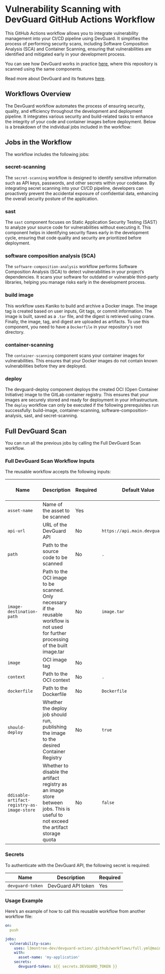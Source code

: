 # Vulnerability Scanning with DevGuard GitHub Actions Workflow

This GitHub Actions workflow allows you to integrate vulnerability management into your CI/CD pipeline using DevGuard. It simplifies the process of performing security scans, including Software Composition Analysis (SCA) and Container Scanning, ensuring that vulnerabilities are identified and mitigated early in your development process.

You can see how DevGuard works in practice [here](https://main.devguard.org/l3montree-cybersecurity/projects/devguard-pipeline/assets/devguard-pipeline), where this repository is scanned using the same components.

Read more about DevGuard and its features [here](https://github.com/l3montree-dev/devguard).

## Workflows Overview

The DevGuard workflow automates the process of ensuring security, quality, and efficiency throughout the development and deployment pipeline. It integrates various security and build-related tasks to enhance the integrity of your code and container images before deployment. Below is a breakdown of the individual jobs included in the workflow:


## Jobs in the Workflow

The workflow includes the following jobs:


### secret-scanning
The `secret-scanning` workflow is designed to identify sensitive information such as API keys, passwords, and other secrets within your codebase. By integrating secret scanning into your CI/CD pipeline, developers can proactively prevent the accidental exposure of confidential data, enhancing the overall security posture of the application.


### sast
The `sast` component focuses on Static Application Security Testing (SAST) to analyze your source code for vulnerabilities without executing it. This component helps in identifying security flaws early in the development cycle, ensuring that code quality and security are prioritized before deployment.


### software composition analysis (SCA)

The `software-composition-analysis` workflow performs Software Composition Analysis (SCA) to detect vulnerabilities in your project’s dependencies. It scans your software for outdated or vulnerable third-party libraries, helping you manage risks early in the development process.


### build image
This workflow uses Kaniko to build and archive a Docker image. The image tag is created based on user inputs, Git tags, or commit information. The image is built, saved as a `.tar` file, and the digest is retrieved using crane. Finally, the image, tag, and digest are uploaded as artifacts. To use this component, you need to have a `Dockerfile` in your repository's root directory.



### container-scanning
The `container-scanning` component scans your container images for vulnerabilities. This ensures that your Docker images do not contain known vulnerabilities before they are deployed. 


### deploy

The devguard-deploy component deploys the created OCI (Open Container Initiative) image to the GitLab container registry. This ensures that your images are securely stored and ready for deployment in your infrastructure.
The `deploy` workflow can only be executed if the following prerequisites run successfully: build-image, container-scanning, software-composition-analysis, sast, and secret-scanning.


## Full DevGuard Scan

You can run all the previous jobs by calling the Full DevGuard Scan workflow.

### Full DevGuard Scan Workflow Inputs

The reusable workflow accepts the following inputs:

| Name                   | Description                                                                   | Required    | Default Value                                    | Workflows Using This Input                               |
|------------------------|--------------------------------------------------------------------------------------|-------------|-------------------------------------------------|----------------------------------------------------------|
| `asset-name`            | Name of the asset to be scanned                                               | Yes         |                                                 | SCA, Container Scanning                                              |
| `api-url`               | URL of the DevGuard API                                                       | No          | `https://api.main.devguard.org`                 |             SCA, Container Scanning                          |
| `path`              | Path to the source code to be scanned                                         | No          | `.`                                              | SCA                                           |
| `image-destination-path`| Path to the OCI image to be scanned. Only necessary if the reusable workflow is not used for further processing of the built image.tar | No          | `image.tar`                                      | Build-image        |
| `image`                 | OCI image tag                                                                  | No          |                                                 |  Build-image                           |
| `context`               | Path to the OCI context                                                       | No          | `.`                                              | Build-image          |
| `dockerfile`            | Path to the Dockerfile                                                        | No          | `Dockerfile`                                     |  Build-image                            |
| `should-deploy`         | Whether the deploy job should run, publishing the image to the desired Container Registry | No          | `true`                                           |  deploy            |
| `ddisable-artifact-registry-as-image-store` | Whether to disable the artifact registry as an image store between jobs. This is useful to not exceed the artifact storage quota | No          | `false`                                          | deploy            |


### Secrets

To authenticate with the DevGuard API, the following secret is required:

| Name              | Description                          | Required |
|-------------------|--------------------------------------|----------|
| `devguard-token`  | DevGuard API token                   | Yes      |




### Usage Example
Here’s an example of how to call this reusable workflow from another workflow file:

```yaml
on:
  push

jobs:
  vulnerability-scan:
    uses: l3montree-dev/devguard-action/.github/workflows/full.yml@main
    with:
      asset-name: 'my-application'
    secrets:
      devguard-token: ${{ secrets.DEVGUARD_TOKEN }}
```      
